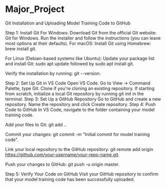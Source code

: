 # Major_Project
Git Installation and Uploading Model Training Code to GitHub

Step 1: Install Git
For Windows:
Download Git from the official Git website: Git for Windows.
Run the installer and follow the instructions (you can leave most options at their defaults).
For macOS:
Install Git using Homebrew: brew install git.

For Linux (Debian-based systems like Ubuntu):
Update your package list and install Git: sudo apt update followed by sudo apt install git.

Verify the installation by running: git --version.

Step 2: Set Up Git in VS Code
Open VS Code.
Go to View -> Command Palette, type Git: Clone if you're cloning an existing repository.
If starting from scratch, initialize a local Git repository by running git init in the terminal.
Step 3: Set Up a GitHub Repository
Go to GitHub and create a new repository.
Name the repository and click Create repository.
Step 4: Push Code to GitHub
In VS Code, navigate to the folder containing your model training code.

Add your files to Git: git add ..

Commit your changes: git commit -m "Initial commit for model training code".

Link your local repository to the GitHub repository: git remote add origin https://github.com/your-username/your-repo-name.git.

Push your changes to GitHub: git push -u origin master.

Step 5: Verify Your Code on GitHub
Visit your GitHub repository to confirm that your model training code has been successfully uploaded.

